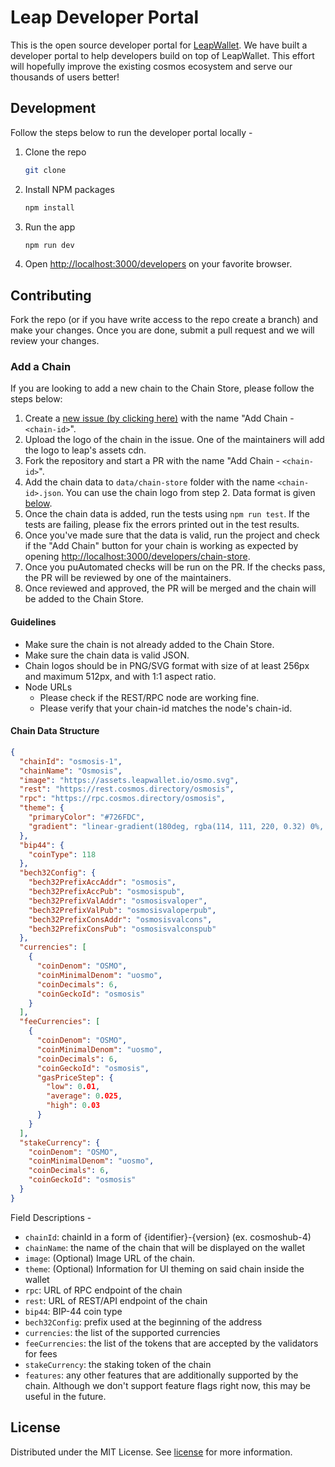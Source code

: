 # Leap Developer Portal

This is the open source developer portal for [LeapWallet](https://leapwallet.io). We have built a developer portal to help developers build on top of LeapWallet. This effort will hopefully improve the existing cosmos ecosystem and serve our thousands of users better!

## Development

Follow the steps below to run the developer portal locally -

1. Clone the repo
   ```sh
   git clone
    ```
2. Install NPM packages
    ```sh
    npm install
    ```
3. Run the app
   ```sh
   npm run dev
   ```
4. Open [http://localhost:3000/developers](http://localhost:3000/developers) on your favorite browser.

## Contributing

Fork the repo (or if you have write access to the repo create a branch) and make your changes. Once you are done, submit a pull request and we will review your changes.

### Add a Chain

If you are looking to add a new chain to the Chain Store, please follow the steps below:

1. Create a [new issue (by clicking here)](https://github.com/leapwallet/developers/issues/new?assignees=&labels=enhancement&projects=&template=add-chain.md&title=Add+Chain+-+%3Cchain-id%3E) with the name "Add Chain - `<chain-id>`".
2. Upload the logo of the chain in the issue. One of the maintainers will add the logo to leap's assets cdn.
3. Fork the repository and start a PR with the name "Add Chain - `<chain-id>`".
4. Add the chain data to `data/chain-store` folder with the name `<chain-id>.json`. You can use the chain logo from step 2. Data format is given [below](#chain-data-structure).
5. Once the chain data is added, run the tests using `npm run test`. If the tests are failing, please fix the errors printed out in the test results.
6. Once you've made sure that the data is valid, run the project and check if the "Add Chain" button for your chain is working as expected by opening [http://localhost:3000/developers/chain-store](http://localhost:3000/developers/chain-store).
7. Once you puAutomated checks will be run on the PR. If the checks pass, the PR will be reviewed by one of the maintainers.
8. Once reviewed and approved, the PR will be merged and the chain will be added to the Chain Store.

#### Guidelines

- Make sure the chain is not already added to the Chain Store.
- Make sure the chain data is valid JSON.
- Chain logos should be in PNG/SVG format with size of at least 256px and maximum 512px, and with 1:1 aspect ratio.
- Node URLs
  - Please check if the REST/RPC node are working fine.
  - Please verify that your chain-id matches the node's chain-id.

#### Chain Data Structure

```json
{
  "chainId": "osmosis-1",
  "chainName": "Osmosis",
  "image": "https://assets.leapwallet.io/osmo.svg",
  "rest": "https://rest.cosmos.directory/osmosis",
  "rpc": "https://rpc.cosmos.directory/osmosis",
  "theme": {
    "primaryColor": "#726FDC",
    "gradient": "linear-gradient(180deg, rgba(114, 111, 220, 0.32) 0%, rgba(114, 111, 220, 0) 100%)",
  },
  "bip44": {
    "coinType": 118
  },
  "bech32Config": {
    "bech32PrefixAccAddr": "osmosis",
    "bech32PrefixAccPub": "osmosispub",
    "bech32PrefixValAddr": "osmosisvaloper",
    "bech32PrefixValPub": "osmosisvaloperpub",
    "bech32PrefixConsAddr": "osmosisvalcons",
    "bech32PrefixConsPub": "osmosisvalconspub"
  },
  "currencies": [
    {
      "coinDenom": "OSMO",
      "coinMinimalDenom": "uosmo",
      "coinDecimals": 6,
      "coinGeckoId": "osmosis"
    }
  ],
  "feeCurrencies": [
    {
      "coinDenom": "OSMO",
      "coinMinimalDenom": "uosmo",
      "coinDecimals": 6,
      "coinGeckoId": "osmosis",
      "gasPriceStep": {
        "low": 0.01,
        "average": 0.025,
        "high": 0.03
      }
    }
  ],
  "stakeCurrency": {
    "coinDenom": "OSMO",
    "coinMinimalDenom": "uosmo",
    "coinDecimals": 6,
    "coinGeckoId": "osmosis"
  }
}
```

Field Descriptions - 

- `chainId`: chainId in a form of {identifier}-{version} (ex. cosmoshub-4)
- `chainName`: the name of the chain that will be displayed on the wallet
- `image`: (Optional) Image URL of the chain.
- `theme`: (Optional) Information for UI theming on said chain inside the wallet
- `rpc`: URL of RPC endpoint of the chain
- `rest`: URL of REST/API endpoint of the chain
- `bip44`: BIP-44 coin type
- `bech32Config`: prefix used at the beginning of the address
- `currencies`: the list of the supported currencies
- `feeCurrencies`: the list of the tokens that are accepted by the validators for fees
- `stakeCurrency`: the staking token of the chain
- `features`: any other features that are additionally supported by the chain. Although we don't support feature flags right now, this may be useful in the future.

## License

Distributed under the MIT License. See [license](license) for more information.
